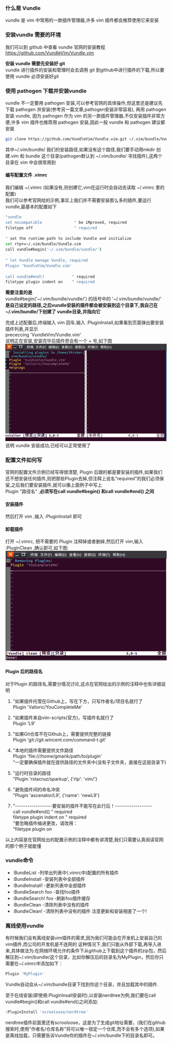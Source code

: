 ### 什么是 Vundle
vundle 是 vim 中常用的一款插件管理器,许多 vim 插件都会推荐使用它来安装

### 安装vundle 需要的环境
我们可以到 github 中查看 vundle 官网的安装教程
https://github.com/VundleVim/Vundle.vim  

**安装 vundle 需要先安装好 git**  
vundle 进行插件的安装和管理时会去调用 git 到github中进行插件的下载,所以要使用 vundle 必须安装好git

### 使用 pathogen 下载并安装vundle  
vundle 不一定要用 pathogen 安装,可以参考官网的具体操作,但这里还是建议先下载 pathogen 并安装(参考另一篇文章,pathogen安装非常容易), 再用 pathogen 安装 vundle, 因为 pathogen 作为 vim 的另一款插件管理器,不仅安装插件非常方便,许多 vim 插件也推荐用 pathogen 安装,因此一般 vundle 和 pathogen 建议都安装  

```bash
git clone https://github.com/VundleVim/Vundle.vim.git ~/.vim/bundle/Vundle.vim
```

其中~/.vim/bundle/ 我们的安装路径,如果没有这个路径,我们要手动用mkdir 创建.vim 和 bundle 这个目录(pathogen默认到 ~/.vim/bundle/ 寻找插件),这两个目录在 vim 中会很常用到  

#### 编写配置文件 .vimrc
我们编辑 ~/.vimrc (如果没有,则创建它,vim在运行时会自动去读取 ~/.vimrc 里的配置)  
我们可以参考官网给的示例,事实上我们并不需要安装那么多的插件,要运行 vundle,最基本的配置如下  
```bash
"vundle
set nocompatible              " be iMproved, required
filetype off                  " required

" set the runtime path to include Vundle and initialize
set rtp+=~/.vim/bundle/Vundle.vim
call vundle#begin('~/.vim/bundle/vundle/')

" let Vundle manage Vundle, required
Plugin 'VundleVim/Vundle.vim'

call vundle#end()            " required
filetype plugin indent on    " required

```
**需要注意的是**  
vundle#begin('~/.vim/bundle/vundle/') 的括号中的 
'~/.vim/bundle/vundle/'
**是自己设定的路径,之后vundle安装的插件都会被安装到这个目录下,我自己在~/.vim/bundle/下创建了 vundle目录,并指向它**

完成上述配置后,终端输入 vim 回车,输入 :PluginInstall,如果看到页面弹出要安装插件列表,并显示  
prececcing 'VundleVim/Vundle.vim'  
说明正在安装,安装完毕后插件旁会有一个 + 号,如下图
![](img/YCM_Install_success.png)
说明 vundle 安装成功,已经可以正常使用了  

### 配置文件如何写
官网的配置文件示例已经写得很清楚, Plugin 后跟的都是要安装的插件,如果我们还不想安装任何插件,则把那些Plugin去掉,但注释上说名"required"的我们必须保留,之后我们要安装插件,就可以像上面例子中写上  
Plugin "路径名" ,**必须写在call vundle#begin() 和call vundle#end() 之间**
#### 安装插件 
然后打开 vim ,输入 :PluginInstall 即可  
#### 卸载插件
打开 ~/.vimrc, 把不需要的 Plugin 注释掉或者删掉,然后打开 vim,输入 :PluginClean ,确认即可,如下图:  
![](img/YCM_uninstall.png)  
#### Plugin 后的路径名
对于Plugin 的路径名,需要分情况讨论,这点在官网给出的示例的注释中也有详细说明
1. "如果插件托管在Github上，写在下方，只写作者名/项目名就行了    
   Plugin 'Valloric/YouCompleteMe'  
2. "如果插件来自vim-scripts(官方)，写插件名就行了  
    Plugin 'L9' 
3. "如果Git仓库不在Github上，需要提供完整的链接  
  Plugin 'git://git.wincent.com/command-t.git'
4. "本地的插件需要提供文件路径  
   Plugin 'file:///home/gmarik/path/to/plugin'  
"一定要确保插件就在提供路径的文件夹中(没有子文件夹，直接在这层目录下) 
5. "运行时目录的路径  
"Plugin 'rstacruz/sparkup', {'rtp': 'vim/'}  
  
6. "避免插件间的命名冲突  
"Plugin 'ascenator/L9', {'name': 'newL9'}  
  
7. "------------------要安装的插件不能写在此行后！------------------  
call vundle#end()            " required  
filetype plugin indent on    " required  
"要忽略插件缩进更改，请改用：  
"filetype plugin on  

以上内容是在官网给出的配置示例的注释中都有讲清楚,我们只需要认真阅读官网的那个例子就能懂

### vundle命令
* :BundleList -列举出列表中(.vimrc中)配置的所有插件
* :BundleInstall -安装列表中全部插件
* :BundleInstall! -更新列表中全部插件
* :BundleSearch foo -查找foo插件
* :BundleSearch! foo -刷新foo插件缓存
* :BundleClean -清除列表中没有的插件
* :BundleClean! -清除列表中没有的插件
注意更新和安装相差了一个!

### 离线使用vundle
有时候我们会有离线安装vim插件的需求,因为我们可能会在开发机上安装自己的vim插件,而公司的开发机是不连网的
这种情况下,我们只能从外部下载,再导入进来,具体做法为:在网络环境允许的条件下从github上下载到这个插件的zip包，然后解压到~/.vim/bundle/这个目录，比如你解压后的目录名为MyPlugin，然后你只需要在~/.vimrc中添加如下：
```bash
Plugin 'MyPlugin'
```
Vundle自动会从~/.vim/bundle目录下找到你这个目录，并且加载其中的插件.

至于在线安装(即使用:PluginInsall安装时),以安装nerdtree为例,我们要在call vundle#begin()和call vundle#end()之间添加:
```bash
:PluginInstall 'scrooloose/nerdtree' 
```
nerdtree插件前面里还有scrooloose，这是为了生成git地址需要，(我们在github搜索时,使用"作者名/仓库名称"将可以唯一锁定一个仓库,而不会有多个选项),如果是离线加载，只需要告诉Vundle你的插件在~/.vim/bundle下的目录名即可。